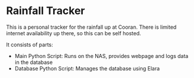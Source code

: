 # Rainfall Tracker

This is a personal tracker for the rainfall up at Cooran. There is limited internet availability up there, so this can be self hosted.

It consists of <no> parts:
- Main Python Script: Runs on the NAS, provides webpage and logs data in the database
- Database Python Script: Manages the database using Elara
